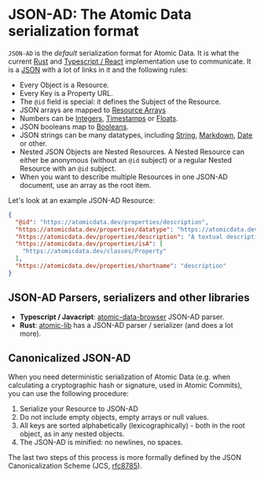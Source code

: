 # JSON-AD: The Atomic Data serialization format

`JSON-AD` is the _default_ serialization format for Atomic Data.
It is what the current [Rust](https://github.com/joepio/atomic) and [Typescript / React](https://github.com/joepio/atomic-data-browser) implementation use to communicate.
It is a [JSON](https://www.ecma-international.org/publications-and-standards/standards/ecma-404/) with a lot of links in it and the following rules:

- Every Object is a Resource.
- Every Key is a Property URL.
- The `@id` field is special: it defines the Subject of the Resource.
- JSON arrays are mapped to [Resource Arrays](https://atomicdata.dev/datatypes/resourceArray)
- Numbers can be [Integers](https://atomicdata.dev/datatypes/integer), [Timestamps](https://atomicdata.dev/datatypes/timestamp) or [Floats](https://atomicdata.dev/datatypes/float).
- JSON booleans map to [Booleans](https://atomicdata.dev/datatypes/boolean).
- JSON strings can be many datatypes, including [String](https://atomicdata.dev/datatypes/string), [Markdown](https://atomicdata.dev/datatypes/markdown), [Date](https://atomicdata.dev/datatypes/date) or other.
- Nested JSON Objects are Nested Resources. A Nested Resource can either be anonymous (without an `@id` subject) or a regular Nested Resource with an `@id` subject.
- When you want to describe multiple Resources in one JSON-AD document, use an array as the root item.

Let's look at an example JSON-AD Resource:

```json
{
  "@id": "https://atomicdata.dev/properties/description",
  "https://atomicdata.dev/properties/datatype": "https://atomicdata.dev/datatypes/markdown",
  "https://atomicdata.dev/properties/description": "A textual description of something. When making a description, make sure that the first few words tell the most important part. Give examples. Since the text supports markdown, you're free to use links and more.",
  "https://atomicdata.dev/properties/isA": [
    "https://atomicdata.dev/classes/Property"
  ],
  "https://atomicdata.dev/properties/shortname": "description"
}
```

## JSON-AD Parsers, serializers and other libraries

- **Typescript / Javacript**: [atomic-data-browser](https://github.com/joepio/atomic-data-browser/blob/6105dca3826c2d9a6c965433eff0e75b5615b88d/src/atomic-lib/parse.ts#L6) JSON-AD parser.
- **Rust**: [atomic-lib](https://crates.io/crates/atomic_lib) has a JSON-AD parser / serializer (and does a lot more).

## Canonicalized JSON-AD

When you need deterministic serialization of Atomic Data (e.g. when calculating a cryptographic hash or signature, used in Atomic Commits), you can use the following procedure:

1. Serialize your Resource to JSON-AD
1. Do not include empty objects, empty arrays or null values.
1. All keys are sorted alphabetically (lexicographically) - both in the root object, as in any nested objects.
1. The JSON-AD is minified: no newlines, no spaces.

The last two steps of this process is more formally defined by the JSON Canonicalization Scheme (JCS, [rfc8785](https://tools.ietf.org/html/rfc8785)).
